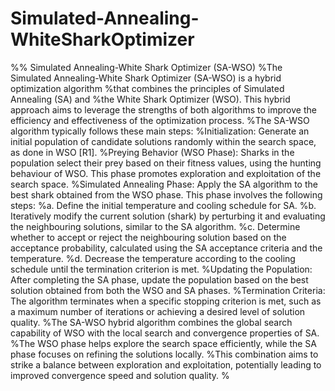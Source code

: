 # Simulated-Annealing-WhiteSharkOptimizer
%% Simulated Annealing-White Shark Optimizer (SA-WSO)
%The Simulated Annealing-White Shark Optimizer (SA-WSO) is a hybrid optimization algorithm
%that combines the principles of Simulated Annealing (SA) and
%the White Shark Optimizer (WSO). This hybrid approach aims to leverage the strengths of both algorithms to improve the efficiency and effectiveness of the optimization process.
%The SA-WSO algorithm typically follows these main steps:
%Initialization: Generate an initial population of candidate solutions randomly within the search space, as done in WSO [R1].
%Preying Behavior (WSO Phase): Sharks in the population select their prey based on their fitness values, using the hunting behaviour of WSO. This phase promotes exploration and exploitation of the search space.
%Simulated Annealing Phase: Apply the SA algorithm to the best shark obtained from the WSO phase. This phase involves the following steps:
%a. Define the initial temperature and cooling schedule for SA.
%b. Iteratively modify the current solution (shark) by perturbing it and evaluating the neighbouring solutions, similar to the SA algorithm.
%c. Determine whether to accept or reject the neighbouring solution based on the acceptance probability, calculated using the SA acceptance criteria and the temperature.
%d. Decrease the temperature according to the cooling schedule until the termination criterion is met.
%Updating the Population: After completing the SA phase, update the population based on the best solution obtained from both the WSO and SA phases.
%Termination Criteria: The algorithm terminates when a specific stopping criterion is met, such as a maximum number of iterations or achieving a desired level of solution quality.
%The SA-WSO hybrid algorithm combines the global search capability of WSO with the local search and convergence properties of SA. 
%The WSO phase helps explore the search space efficiently, while the SA phase focuses on refining the solutions locally. 
%This combination aims to strike a balance between exploration and exploitation, potentially leading to improved convergence speed and solution quality.
% 
